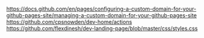 https://docs.github.com/en/pages/configuring-a-custom-domain-for-your-github-pages-site/managing-a-custom-domain-for-your-github-pages-site
https://github.com/cpsnowden/dev-home/actions
https://github.com/flexdinesh/dev-landing-page/blob/master/css/styles.css
